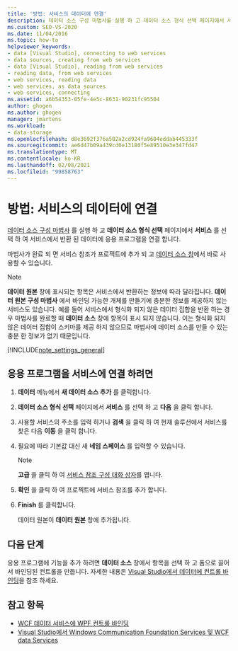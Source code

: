 ```yaml
---
title: '방법: 서비스의 데이터에 연결'
description: 데이터 소스 구성 마법사를 실행 하 고 데이터 소스 형식 선택 페이지에서 서비스를 선택 하 여 서비스에서 반환 된 데이터에 응용 프로그램을 연결 합니다.
ms.custom: SEO-VS-2020
ms.date: 11/04/2016
ms.topic: how-to
helpviewer_keywords:
- data [Visual Studio], connecting to web services
- data sources, creating from web services
- data [Visual Studio], reading from web services
- reading data, from web services
- web services, reading data
- web services, as data sources
- web services, connecting
ms.assetid: a6b54353-05fe-4e5c-8631-90231fc95504
author: ghogen
ms.author: ghogen
manager: jmartens
ms.workload:
- data-storage
ms.openlocfilehash: d8e3692f376a502a2cd924fa9604eddab445333f
ms.sourcegitcommit: ae6d47b09a439cd0e13180f5e89510e3e347fd47
ms.translationtype: MT
ms.contentlocale: ko-KR
ms.lasthandoff: 02/08/2021
ms.locfileid: "99858763"
---
```

# <a name="how-to-connect-to-data-in-a-service"></a>방법: 서비스의 데이터에 연결

[데이터 소스 구성 마법사](../data-tools/media/data-source-configuration-wizard.png) 를 실행 하 고 **데이터 소스 형식 선택** 페이지에서 **서비스** 를 선택 하 여 서비스에서 반환 된 데이터에 응용 프로그램을 연결 합니다.

마법사가 완료 되 면 서비스 참조가 프로젝트에 추가 되 고 [데이터 소스 창](add-new-data-sources.md#data-sources-window)에서 바로 사용할 수 있습니다.

> [!NOTE]
> **데이터 원본** 창에 표시되는 항목은 서비스에서 반환하는 정보에 따라 달라집니다. **데이터 원본 구성 마법사** 에서 바인딩 가능한 개체를 만들기에 충분한 정보를 제공하지 않는 서비스도 있습니다. 예를 들어 서비스에서 형식화 되지 않은 데이터 집합을 반환 하는 경우 마법사를 완료할 때 **데이터 소스** 창에 항목이 표시 되지 않습니다. 이는 형식화 되지 않은 데이터 집합이 스키마를 제공 하지 않으므로 마법사에 데이터 소스를 만들 수 있는 충분 한 정보가 없기 때문입니다.

[!INCLUDE[note_settings_general](../data-tools/includes/note_settings_general_md.md)]

## <a name="to-connect-your-application-to-a-service"></a>응용 프로그램을 서비스에 연결 하려면

1. **데이터** 메뉴에서 **새 데이터 소스 추가** 를 클릭합니다.

2. **데이터 소스 형식 선택** 페이지에서 **서비스** 를 선택 하 고 **다음** 을 클릭 합니다.

3. 사용할 서비스의 주소를 입력 하거나 **검색** 을 클릭 하 여 현재 솔루션에서 서비스를 찾은 다음 **이동** 을 클릭 합니다.

4. 필요에 따라 기본값 대신 새 **네임 스페이스** 를 입력할 수 있습니다.

    > [!NOTE]
    > **고급** 을 클릭 하 여 [서비스 참조 구성 대화 상자](../data-tools/configure-service-reference-dialog-box.md)를 엽니다.

5. **확인** 을 클릭 하 여 프로젝트에 서비스 참조를 추가 합니다.

6. **Finish** 를 클릭합니다.

     데이터 원본이 **데이터 원본** 창에 추가됩니다.

## <a name="next-steps"></a>다음 단계

응용 프로그램에 기능을 추가 하려면 **데이터 소스** 창에서 항목을 선택 하 고 폼으로 끌어서 바인딩된 컨트롤을 만듭니다. 자세한 내용은 [Visual Studio에서 데이터에 컨트롤 바인딩](../data-tools/bind-controls-to-data-in-visual-studio.md)을 참조 하세요.

## <a name="see-also"></a>참고 항목

- [WCF 데이터 서비스에 WPF 컨트롤 바인딩](../data-tools/bind-wpf-controls-to-a-wcf-data-service.md)
- [Visual Studio에서 Windows Communication Foundation Services 및 WCF data Services](../data-tools/windows-communication-foundation-services-and-wcf-data-services-in-visual-studio.md)
